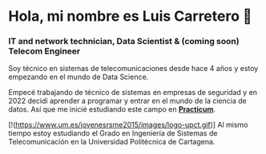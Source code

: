 # Hola, mi nombre es Luis Carretero 👋
### IT and network technician, Data Scientist & (coming soon) Telecom Engineer 

Soy técnico en sistemas de telecomunicaciones desde hace 4 años y estoy empezando en el mundo de Data Science.

Empecé trabajando de técnico de sistemas en empresas de seguridad y en 2022 decidí aprender a programar y entrar en el mundo de la ciencia de datos. Así que me inicié estudiando este campo en [**Practicum**](https://practicum.com).

[!(https://www.um.es/jovenesrsme2015/images/logo-upct.gif)] Al mismo tiempo estoy estudiando el Grado en Ingeniería de Sistemas de Telecomunicación en la Universidad Politécnica de Cartagena.
